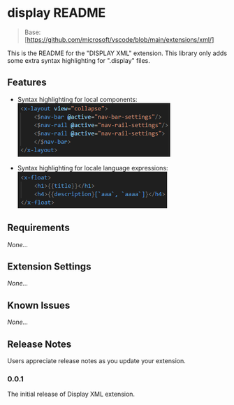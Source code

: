 # display README

> Base: [https://github.com/microsoft/vscode/blob/main/extensions/xml/]

This is the README for the "DISPLAY XML" extension. This library only adds some extra syntax highlighting for ".display" files.

## Features

- Syntax highlighting for local components:
![local components](./images/local-components.png)

- Syntax highlighting for locale language expressions:
![locale expressions](./images/locale-expressions.png)

## Requirements

*None...*

## Extension Settings

*None...*

## Known Issues

*None...*

## Release Notes

Users appreciate release notes as you update your extension.

### 0.0.1

The initial release of Display XML extension.
